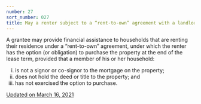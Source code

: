 ```yaml
---
number: 27
sort_number: 027
title: May a renter subject to a “rent-to-own” agreement with a landlord be eligible for ERA assistance?
---
```


A grantee may provide financial assistance to households that are renting their residence under a “rent-to-own” agreement, under which the renter has the option (or obligation) to purchase the property at the end of the lease term, provided that a member of his or her household:

<ol style="list-style-type: lower-roman;">
  <li>is not a signor or co-signor to the mortgage on the property;</li>
  <li>does not hold the deed or title to the property; and</li>
  <li>has not exercised the option to purchase.</li>
</ol>

<a href="{{ site.baseurl }}/implementation-guidance/changes/" class="era-guidance__datestamp">Updated on March 16, 2021</a>